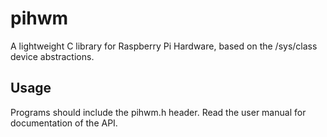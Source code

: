 pihwm
=====

A lightweight C library for Raspberry Pi Hardware, based on the /sys/class
device abstractions.

Usage
-----

Programs should include the pihwm.h header. Read the user manual for
documentation of the API.
